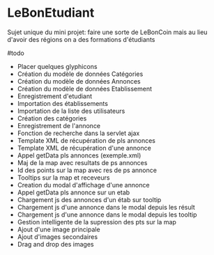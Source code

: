 # LeBonEtudiant
Sujet unique du mini projet: faire une sorte de LeBonCoin mais au lieu d'avoir des régions on a des formations d'étudiants

#todo
* Placer quelques glyphicons
* Création du modèle de données Catégories
* Création du modèle de données Annonces
* Création du modèle de données Etablissement
* Enregistrement d'etudiant
* Importation des établissements
* Importation de la liste des utilisateurs
* Création des catégories
* Enregistrement de l'annonce
* Fonction de recherche dans la servlet ajax
* Template XML de récupération de pls annonces
* Template XML de récupération d'une annonce
* Appel getData pls annonces (exemple.xml)
* Maj de la map avec resultats de ps annonces
* Id des points sur la map avec res de ps annonce
* Tooltips sur la map et receveurs
* Creation du modal d'affichage d'une annonce
* Appel getData pls annonce sur un etab
* Chargement js des annonces d'un étab sur tooltip
* Chargement js d'une annonce dans le modal depuis les résult
* Chargement js d'une annonce dans le modal depuis les tooltip
* Gestion intelligente de la supression des pts sur la map
* Ajout d'une image principale
* Ajout d'images secondaires
* Drag and drop des images